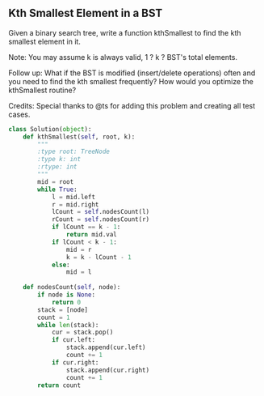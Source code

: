 ## Kth Smallest Element in a BST

Given a binary search tree, write a function kthSmallest to find the kth smallest element in it.

Note: 
You may assume k is always valid, 1 ? k ? BST's total elements.

Follow up:
What if the BST is modified (insert/delete operations) often and you need to find the kth smallest frequently? How would you optimize the kthSmallest routine?

Credits:
Special thanks to @ts for adding this problem and creating all test cases.

```python
class Solution(object):
    def kthSmallest(self, root, k):
        """
        :type root: TreeNode
        :type k: int
        :rtype: int
        """
        mid = root
        while True:
            l = mid.left
            r = mid.right
            lCount = self.nodesCount(l)
            rCount = self.nodesCount(r)
            if lCount == k - 1:
                return mid.val
            if lCount < k - 1:
                mid = r
                k = k - lCount - 1
            else:
                mid = l
        
    def nodesCount(self, node):
        if node is None:
            return 0
        stack = [node]
        count = 1
        while len(stack):
            cur = stack.pop()
            if cur.left:
                stack.append(cur.left)
                count += 1
            if cur.right:
                stack.append(cur.right)
                count += 1
        return count
```
